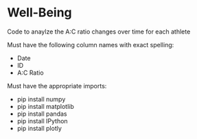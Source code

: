 # Well-Being
 Code to anaylze the A:C ratio changes over time for each athlete
 
 Must have the following column names with exact spelling: 
 - Date
 - ID
 - A:C Ratio

Must have the appropriate imports: 
- pip install numpy
- pip install matplotlib
- pip install pandas
- pip install IPython
- pip install plotly

